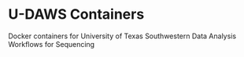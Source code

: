 # U-DAWS Containers

Docker containers for University of Texas Southwestern Data Analysis Workflows for Sequencing 
